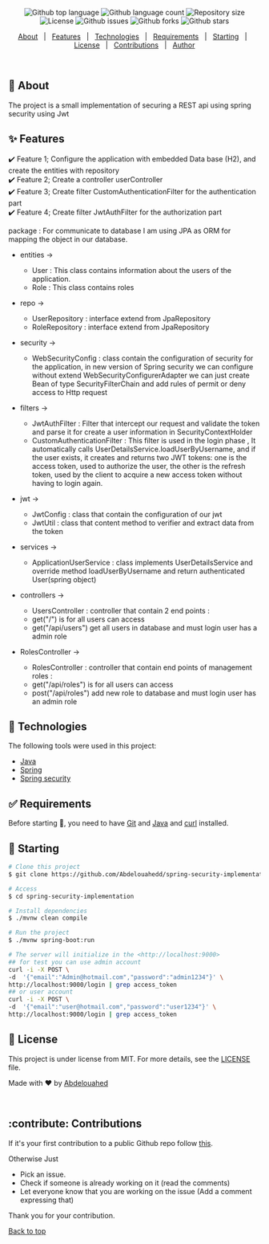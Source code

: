 <p align="center">
  <img alt="Github top language" src="https://img.shields.io/github/languages/top/Abdelouahedd/spring-security-implementation?color=56BEB8">

  <img alt="Github language count" src="https://img.shields.io/github/languages/count/Abdelouahedd/spring-security-implementation?color=56BEB8">

  <img alt="Repository size" src="https://img.shields.io/github/repo-size/Abdelouahedd/spring-security-implementation?color=56BEB8">

  <img alt="License" src="https://img.shields.io/github/license/Abdelouahedd/spring-security-implementation?color=56BEB8">

  <img alt="Github issues" src="https://img.shields.io/github/issues/Abdelouahedd/spring-security-implementation?color=56BEB8" /> 

   <img alt="Github forks" src="https://img.shields.io/github/forks/Abdelouahedd/spring-security-implementation?color=56BEB8" /> 

   <img alt="Github stars" src="https://img.shields.io/github/stars/Abdelouahedd/spring-security-implementation?color=56BEB8" /> 
</p>
<p align="center">
  <a href="#dart-about">About</a> &#xa0; | &#xa0; 
  <a href="#sparkles-features">Features</a> &#xa0; | &#xa0;
  <a href="#rocket-technologies">Technologies</a> &#xa0; | &#xa0;
  <a href="#white_check_mark-requirements">Requirements</a> &#xa0; | &#xa0;
  <a href="#checkered_flag-starting">Starting</a> &#xa0; | &#xa0;
  <a href="#memo-license">License</a> &#xa0; | &#xa0;
  <a href="#contribute-contributions">Contributions</a> &#xa0; | &#xa0;
  <a href="https://github.com/Abdelouahedd" target="_blank">Author</a>
</p>
<br>

## :dart: About ##

The project is a small implementation of securing a REST api using spring security using Jwt

## :sparkles: Features ##

:heavy_check_mark: Feature 1; Configure the application with embedded Data base (H2), and create the entities with
repository <br/>
:heavy_check_mark: Feature 2; Create a controller userController <br/>
:heavy_check_mark: Feature 3; Create filter CustomAuthenticationFilter for the authentication part <br/>
:heavy_check_mark: Feature 4; Create filter JwtAuthFilter for the authorization part <br/>

package :
For communicate to database I am using JPA as ORM for mapping the object in our database.

- entities -><br>
  - User : This class contains information about the users of the application.<br>
  - Role : This class contains roles <br>


- repo -><br>
  - UserRepository : interface extend from JpaRepository<br>
  - RoleRepository : interface extend from JpaRepository<br>

- security -> <br>
  - WebSecurityConfig : class contain the configuration of security for the application, in new version of Spring
    security we can configure without extend WebSecurityConfigurerAdapter
    we can just create Bean of type SecurityFilterChain and add rules of permit or deny access to Http request<br>

- filters -> <br>
  - JwtAuthFilter : Filter that intercept our request and validate the token and parse it for create a user information
    in SecurityContextHolder<br>
  - CustomAuthenticationFilter : This filter is used in the login phase , It automatically calls
    UserDetailsService.loadUserByUsername, and if the user exists,
    it creates and returns two JWT tokens: one is the access token, used to authorize the user, the other is the refresh
    token, used by the client to acquire
    a new access token without having to login again. <br>
- jwt -><br>
  - JwtConfig : class that contain the configuration of our jwt<br>
  - JwtUtil   : class that content method to verifier and extract data from the token<br>

- services -> <br>
  - ApplicationUserService : class implements UserDetailsService and override method loadUserByUsername and return
    authenticated User(spring object)<br>


- controllers -><br>
  - UsersController : controller that contain 2 end points : <br>
  - get("/") is for all users can access<br>
  - get("/api/users") get all users in database and must login user has a admin role<br>

- RolesController -><br>
  - RolesController : controller that contain end points of management roles : <br>
  - get("/api/roles") is for all users can access<br>
  - post("/api/roles") add new role to database and must login user has an admin role<br>

## :rocket: Technologies ##

The following tools were used in this project:

- [Java](https://www.oracle.com/java/technologies/javase/jdk11-archive-downloads.html)
- [Spring](https://spring.io/)
- [Spring security](https://spring.io/projects/spring-security)

## :white_check_mark: Requirements ##

Before starting :checkered_flag:, you need to have [Git](https://git-scm.com)
and [Java](https://www.oracle.com/java/technologies/javase/jdk11-archive-downloads.html) and [curl](https://curl.se/) installed.

## :checkered_flag: Starting ##

```bash
# Clone this project
$ git clone https://github.com/Abdelouahedd/spring-security-implementation

# Access
$ cd spring-security-implementation

# Install dependencies
$ ./mvnw clean compile

# Run the project
$ ./mvnw spring-boot:run

# The server will initialize in the <http://localhost:9000>
## for test you can use admin account 
curl -i -X POST \
-d  '{"email":"Admin@hotmail.com","password":"admin1234"}' \
http://localhost:9000/login | grep access_token
## or user account
curl -i -X POST \
-d  '{"email":"user@hotmail.com","password":"user1234"}' \
http://localhost:9000/login | grep access_token
```

## :memo: License ##

This project is under license from MIT. For more details, see the [LICENSE](LICENSE.md) file.

Made with :heart: by <a href="https://github.com/Abdelouahedd/spring-security-implementation" target="_blank">
Abdelouahed</a>

&#xa0;

## :contribute: Contributions ##

If it's your first contribution to a public Github repo
follow [this](https://github.com/firstcontributions/first-contributions).

Otherwise Just

- Pick an issue.
- Check if someone is already working on it (read the comments)
- Let everyone know that you are working on the issue (Add a comment expressing that)

Thank you for your contribution.

<a href="#top">Back to top</a>
